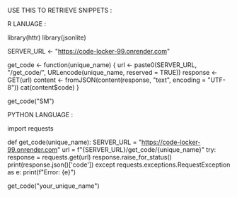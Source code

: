 USE THIS TO RETRIEVE SNIPPETS : 

R LANUAGE : 

library(httr)
library(jsonlite)


SERVER_URL <- "https://code-locker-99.onrender.com"


get_code <- function(unique_name) {
  url <- paste0(SERVER_URL, "/get_code/", URLencode(unique_name, reserved = TRUE))
  response <- GET(url)
  content <- fromJSON(content(response, "text", encoding = "UTF-8"))
  cat(content$code)
}


get_code("SM")



PYTHON LANGUAGE : 

import requests

def get_code(unique_name):
    SERVER_URL = "https://code-locker-99.onrender.com"
    url = f"{SERVER_URL}/get_code/{unique_name}"
    try:
        response = requests.get(url)
        response.raise_for_status() 
        print(response.json()['code'])
    except requests.exceptions.RequestException as e:
        print(f"Error: {e}")

get_code("your_unique_name")
